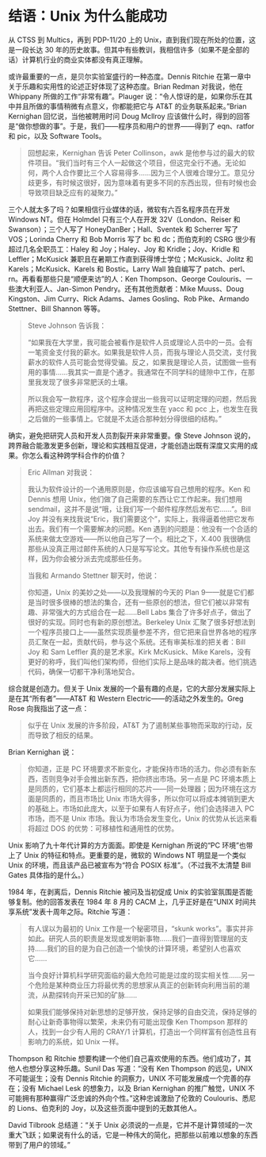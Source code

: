 # 结语：Unix 为什么能成功

从 CTSS 到 Multics，再到 PDP-11/20 上的 Unix，直到我们现在所处的位置，这是一段长达 30 年的历史故事。但其中有些教训，我相信许多（如果不是全部的话）计算机行业的商业实体都没有真正理解。

或许最重要的一点，是贝尔实验室盛行的一种态度。Dennis Ritchie 在第一章中关于乐趣和实用性的论述正好体现了这种态度。Brian Redman 对我说，他在 Whippany 所做的工作“非常有趣”。Plauger 说：“令人惊讶的是，如果你乐在其中并且所做的事情稍微有点意义，你都能把它与 AT\&T 的业务联系起来。”Brian Kernighan 回忆说，当他被聘用时问 Doug Mcllroy 应该做什么时，得到的回答是“做你想做的事”。于是，我们——程序员和用户的世界——得到了 eqn、ratfor 和 pic，以及 Software Tools。

>回想起来，Kernighan 告诉 Peter Collinson，awk 是他参与过的最大的软件项目。“我们当时有三个人一起做这个项目，但这完全行不通。无论如何，两个人合作要比三个人容易得多……因为三个人很难合理分工。意见分歧更多，有时候这很好，因为意味着有更多不同的东西出现，但有时候也会导致项目缺乏应有的凝聚力。”

三个人就太多了吗？如果相信行业媒体的话，微软有六百名程序员在开发 Windows NT。但在 Holmdel 只有三个人在开发 32V（London、Reiser 和 Swanson）；三个人写了 HoneyDanBer；Hall、Sventek 和 Scherrer 写了 VOS；Lorinda Cherry 和 Bob Morris 写了 bc 和 dc；而伯克利的 CSRG 很少有超过几名全职员工：Haley 和 Joy；Haley、Joy 和 Kridle；Joy、Kridle 和 Leffler；McKusick 兼职且在暑期工作直到获得博士学位；McKusick、Jolitz 和 Karels；McKusick、Karels 和 Bostic。Larry Wall 独自编写了 patch、perl、rn。再看看那些只是“顺便来访”的人：Ken Thompson、George Coulouris、一些澳大利亚人、Jan-Simon Pendry。还有其他贡献者：Mike Muuss、Doug Kingston、Jim Curry、Rick Adams、James Gosling、Rob Pike、Armando Stettner、Bill Shannon 等等。

>Steve Johnson 告诉我：
>
>“如果我在大学里，我可能会被看作是软件人员或理论人员中的一员。会有一笔资金支付我的薪水。如果我是软件人员，而我与理论人员交流，支付我薪水的软件人员可能会觉得受骗。反之，如果我是理论人员，试图做一些有用的事情……我其实一直是个通才。我通常在不同学科的缝隙中工作，在那里我发现了很多非常肥沃的土壤。
>
>所以我会写一款程序，这个程序会提出一些我可以证明定理的问题，然后我再把这些定理应用回程序中。这种情况发生在 yacc 和 pcc 上，也发生在我之后做的一些事情上。它就是不太适合那种划分得很细的结构。”

确实，避免把研究人员和开发人员割裂开来非常重要。像 Steve Johnson 说的，跨界融合能激发更多创新，理论和实践相互促进，才能创造出既有深度又实用的成果。你怎么看这种跨学科合作的价值？

>Eric Allman 对我说：
>
>我认为软件设计的一个通用原则是，你应该编写自己想用的程序。Ken 和 Dennis 想用 Unix，他们做了自己需要的东西让它工作起来。我们想用 sendmail，这并不是说“哦，让我们写一个邮件程序然后发布它……”。Bill Joy 并没有来找我说“Eric，我们需要这个”，实际上，我得逼着他把它发布出去。我们有一个需要解决的问题。Ken 遇到的问题是：他没有一个合适的系统来做太空游戏——所以他自己写了一个。相比之下，X.400 我很确信那些从没真正用过邮件系统的人只是写写论文。其他专有操作系统也是这样，因为你会被分派去完成那些任务。
>
>当我和 Armando Stettner 聊天时，他说：
>
>你知道，Unix 的美妙之处——以及我理解的今天的 Plan 9——就是它们都是当时很多很棒的想法的集合，还有一些原创的想法，但它们被以非常有趣、非常强大的方式组合在一起……Bell Labs 集合了许多好点子，做出了很好的实现。同时也有新的原创想法。Berkeley Unix 汇聚了很多好想法到一个程序员接口上——虽然实现质量参差不齐，但它把来自世界各地的程序员汇聚在一起，贡献代码，参与这个系统。还有审美标准的把关者：Bill Joy 和 Sam Leffler 真的是艺术家。Kirk McKusick、Mike Karels，没有更好的称呼，我们叫他们架构师，但他们实际上是品味的裁决者。他们挑选代码，确保一切都干净利落地契合。

综合就是创造力。但关于 Unix 发展的一个最有趣的点是，它的大部分发展实际上是在其“所有者”——AT\&T 和 Western Electric——的活动之外发生的。Greg Rose 向我指出了这一点：

>似乎在 Unix 发展的许多阶段，AT\&T 为了遏制某些事物而采取的行动，反而导致了相反的结果。

Brian Kernighan 说：

>你知道，正是 PC 环境要求不断变化，才能保持市场的活力。你必须有新东西，否则竞争对手会推出新东西，把你挤出市场。另一点是 PC 环境本质上是同质的，它们基本上都运行相同的芯片——同一处理器；因为环境在这方面是同质的，而且市场比 Unix 市场大得多，所以你可以将成本摊销到更大的基础上。市场如此庞大，以至于如果有人有好点子，他们会选择进入 PC 市场，而不是 Unix 市场。我认为市场会发生变化，Unix 的优势从长远来看将超过 DOS 的优势：可移植性和通用性的优势。

Unix 影响了九十年代计算的方方面面。即使是 Kernighan 所说的“PC 环境”也带上了 Unix 的特征和特点。更重要的是，微软的 Windows NT 明显是一个类似 Unix 的环境，而且该产品已被宣布为“符合 POSIX 标准”。（不过我不太清楚 Bill Gates 具体指的是什么。）

1984 年，在剥离后，Dennis Ritchie 被问及当初促成 Unix 的实验室氛围是否能够复制。他的回答发表在 1984 年 8 月的 CACM 上，几乎正好是在“UNIX 时间共享系统”发表十周年之际。Ritchie 写道：

>有人误以为最初的 Unix 工作是一个秘密项目，“skunk works”。事实并非如此。研究人员的职责是发现或发明新事物……我们一直得到管理层的支持……我们的目的是为自己创造一个愉快的计算环境，希望别人也喜欢它……
>
>当今良好计算机科学研究面临的最大危险可能是过度的现实相关性……另一个危险是某种商业压力将最优秀的思想家从真正的创新转向利用当前的潮流，从勘探转向开采已知的矿脉……
>
>如果我们能够保持对新思想的足够开放，保持足够的自由交流，保持足够的耐心让新奇事物得以繁荣，未来仍有可能出现像 Ken Thompson 那样的人，找到一台少有人用的 CRAY/1 计算机，打造出一个同样富有创造性且有影响力的系统，如 Unix 一样。

Thompson 和 Ritchie 想要构建一个他们自己喜欢使用的东西。他们成功了，其他人也想分享这种乐趣。Sunil Das 写道：“没有 Ken Thompson 的远见，UNIX 不可能诞生；没有 Dennis Ritchie 的洞察力，UNIX 不可能发展成一个完善的存在；没有 Michael Lesk 的想象力，以及 Brian Kernighan 的推广触觉，UNIX 不可能拥有那种赢得广泛忠诚的外向个性。”这种忠诚激励了伦敦的 Coulouris、悉尼的 Lions、伯克利的 Joy，以及这些页面中提到的无数其他人。

David Tilbrook 总结道：“关于 Unix 必须说的一点是，它并不是计算领域的一次重大飞跃；如果说有什么的话，它是一种伟大的简化，把那些以前难以想象的东西带到了用户的领域。”
